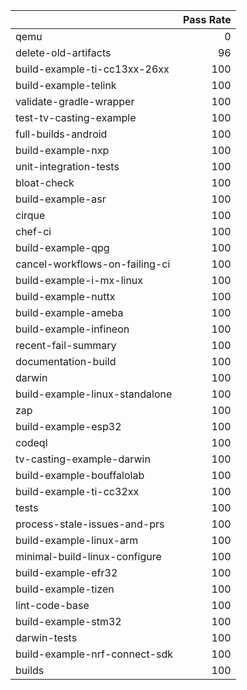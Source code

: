 |                                |   Pass Rate |
|:-------------------------------|------------:|
| qemu                           |           0 |
| delete-old-artifacts           |          96 |
| build-example-ti-cc13xx-26xx   |         100 |
| build-example-telink           |         100 |
| validate-gradle-wrapper        |         100 |
| test-tv-casting-example        |         100 |
| full-builds-android            |         100 |
| build-example-nxp              |         100 |
| unit-integration-tests         |         100 |
| bloat-check                    |         100 |
| build-example-asr              |         100 |
| cirque                         |         100 |
| chef-ci                        |         100 |
| build-example-qpg              |         100 |
| cancel-workflows-on-failing-ci |         100 |
| build-example-i-mx-linux       |         100 |
| build-example-nuttx            |         100 |
| build-example-ameba            |         100 |
| build-example-infineon         |         100 |
| recent-fail-summary            |         100 |
| documentation-build            |         100 |
| darwin                         |         100 |
| build-example-linux-standalone |         100 |
| zap                            |         100 |
| build-example-esp32            |         100 |
| codeql                         |         100 |
| tv-casting-example-darwin      |         100 |
| build-example-bouffalolab      |         100 |
| build-example-ti-cc32xx        |         100 |
| tests                          |         100 |
| process-stale-issues-and-prs   |         100 |
| build-example-linux-arm        |         100 |
| minimal-build-linux-configure  |         100 |
| build-example-efr32            |         100 |
| build-example-tizen            |         100 |
| lint-code-base                 |         100 |
| build-example-stm32            |         100 |
| darwin-tests                   |         100 |
| build-example-nrf-connect-sdk  |         100 |
| builds                         |         100 |